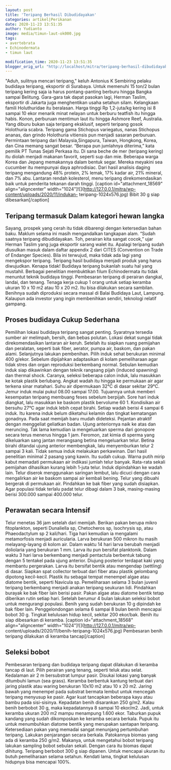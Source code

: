 ```yaml
---
layout: post
title: 'Teripang Berhasil Dibudidayakan'
categories: artikel|Perikanan
date: 2020-11-23 13:51:35
author: Yudianto
image: media/timun-laut-ok000.jpg
tags:
- avertebrata
- Echinodermata
- timun laut

modification_time: 2020-11-23 13:51:35
blogger_orig_url: "http://localhost/mitra/teripang-berhasil-dibudidayakan.html"
---
```


"Aduh, sulitnya mencari teripang," keluh Antonius K Sembiring pelaku budidaya
teripang, eksportir di Surabaya. Untuk memenuhi 15 ton/2 bulan teripang kering
saja ia harus pontang-panting berburu hingga Bangka sampai Belitung. Gara-gara
tak dapat pasokan lagi, Herman Taslim, eksportir di Jakarta juga menghentikan
usaha setahun silam. Kelangkaan famili Holuthuridae itu beralasan. Harga
tinggi Rp 1,2-juta/kg kering isi 8 sampai 10 ekor menarik minat nelayan untuk
berburu teatfish itu hingga habis. Konon, perburuan mentimun laut itu hingga
Ashmore Reef, Australia. Yang diburu bukan saja teripang eksklusif, seperti
teripang gosok Holothuria scabra. Teripang gama Stichopus variegatus, nanas
Stichopus ananas, dan grindo Holothuria vitiensis pun menjadi sasaran
perburuan. Permintaan teripang dari Malaysia,Singapura, Taiwan, Hongkong,
Korea, dan Cina memang sangat besar. “Berapa pun jumlahnya diterima,” kata
pemilik PT Tunas Sejati Perkasa itu. Di sana beche de mer (teripang kering)
itu diolah menjadi makanan favorit, seperti sup dan mie. Beberapa warga Korea
dan Jepang memakannya dalam bentuk segar. Mereka meyakini sea cucumber itu
mempunyai daya aphrodisiac. Dari hasil analisis daging teripang mengandung 48%
protein, 2% lemak, 17% kadar air, 21% mineral, dan 7% abu. Lantaran rendah
kolesterol, menu teripang direkomendasikan baik untuk penderita tekanan darah
tinggi. [caption id="attachment_18569" align="aligncenter"
width="1024"]![](http://127.0.0.1/mitra/wp-content/uploads/2020/11/indukan-
teripang-1024x576.jpg) Bibit 30 g siap dibesarkan[/caption]

## Teripang termasuk Dalam kategori hewan langka

Sayang, prospek yang cerah itu tidak dibarengi dengan ketersedian bahan baku.
Maklum selama ini masih mengandalkan tangkapan alam. “Sudah saatnya teripang
dibudidayakan. Toh, perairan kita sangat cocok,” ujar Herman Taslim yang juga
eksportir sarang walet itu. Apalagi teripang sudah diusulkan masuk dalam
daftar appendix 2 dari CITES (Convention on Trade of Endanger Species). Bila
ini terwujud, maka tidak ada lagi yang mengekspor teripang. Teripang hasil
budidaya menjadi produk yang harus diwujudkan. Kenapa tidak! Budidaya teripang
bukanlah suatu hal yang mustahil. Berbagai penelitian membuktikan filum
Echinodermata itu tidak menuntut teknik budidaya tinggi. Pembesaran teripang
di perairan dangkal, landai, dan tenang. Tenaga kerja cukup 1 orang untuk
setiap keramba ukuran 10 x 10 m2 atau 10 x 20 m2. Itu bisa dilakukan secara
sambilan. Benihnya sudah diproduksi secara massal di Balai Budidaya Laut,
Lampung. Kalaupun ada investor yang ingin membenihkan sendiri, teknologi
relatif gampang.

## Proses budidaya Cukup Sederhana

Pemilihan lokasi budidaya teripang sangat penting. Syaratnya tersedia sumber
air melimpah, bersih, dan bebas polutan. Lokasi dekat sungai tidak
direkomendasikan lantaran air keruh. Setelah itu siapkan ruang pemijahan dan
peralatan, seperti bak fiber, aerator, pumpa air, baskom, dan pakan alami.
Selanjutnya lakukan pembenihan. Pilih induk sehat berukuran minimal 400
g/ekor. Sebelum dipijahkan adaptasikan di kolam pemeliharaan agar tidak stres
dan organ reproduksi berkembang normal. Sebulan kemudian induk siap dikawinkan
dengan teknik rangsang pijah (induced spawning) dan thermal shock. Caranya,
seleksi beberapa calon induk, lalu masukkan ke kotak plastik berlubang. Angkat
wadah itu hingga ke permukaan air agar terkena sinar matahari. Suhu air
dipermukaan 32°C di dasar sekitar 29°C. Jemur induk mulai pukul 08.00 sampai
17.00. Tujuannya untuk memberi kesempatan teripang membuang feses sebelum
berpijah. Sore hari induk diangkat, lalu masukkan ke baskom plastik bervolume
60 1. Kondisikan air bersuhu 27°C agar induk lebih cepat birahi. Setiap wadah
berisi 4 sampai 6 induk. Itu karena induk belum diketahui kelamin dan tingkat
kematangan gonadnya. Pada saat memijah baru mudah dideteksi. Pejantan atraktif
dengan menggeliat geliatkan badan. Ujung anteriornya naik ke atas dan
meruncing. Tak lama kemudian ia mengeluarkan sperma dari gonopore secara terus
menerus hingga 1 jam. Feromon, zat kimia di sperma yang dikeluarkan sang
jantan merangsang betina mengeluarkan telur. Betina birahi ditandai ujung
anterior membengkak, lalu menyemburkan telur 2 sampai 3 kali. Tidak semua
induk melakukan perkawinan. Dari hasil penelitian minimal 2 pasang yang kawin.
Itu sudah cukup. Warna putih mirip kabut memadati permukaan air indikasi
jumlah telur banyak. Rata-rata sekali pemijahan dihasilkan kurang lebih 1-juta
telur. Induk dipindahkan ke wadah lain. Telur diserok menggunakan saringan
lembut, lalu dicuci dengan cara mengalirkan air ke baskom sampai air kembali
bening. Telur yang dibuahi bergerak di permukaan air. Pindahkan ke bak fiber
yang sudah disiapkan. Agar populasi tidak terlalu padat telur dibagi dalam 3
bak, masing-masing berisi 300.000 sampai 400.000 telur.

## Perawatan secara Intensif

Telur menetas 36 jam setelah dari memijah. Berikan pakan berupa mikro
fitoplankton, seperti Dunaliella sp, Chetocheros sp, Isochrysis sp, atau
Phaeodactylum sp 2 kali/hari. Tiga hari kemudian ia mengalami metamorfosis
menjadi auricularia. Larva berukuran 500 mikron itu masih melayang-layang di
kolom air. Dalam waktu 14 hari larva berubah menjadi doliolaria yang berukuran
1 mm. Larva itu pun bersifat planktonik. Dalam waktu 3 hari larva berkembang
menjadi pentactula berbentuk tabung dengan 5 tentakel pada ujung anterior.
Diujung posterior terdapat kaki yang membantu pergerakan. Larva itu bersifat
bentik atau mengendap (settling) di dasar. Siapkan spat collector terbuat dari
fiber atau plastik gelombang dipotong kecil-kecil. Plastik itu sebagai tempat
menempel algae atau diatome bentik, seperti Navicula sp. Pemeliharaan selama 3
bulan juvenil teripang berkembang menjadi anakan teripang seukuran lidi.
Pindahkan burayak ke bak fiber lain berisi pasir. Pakan algae atau diatome
bentik tetap diberikan rutin setiap hari. Setelah berumur 4 bulan lakukan
seleksi bobot untuk mengurangi populasi. Benih yang sudah berukuran 10 g
dipindah ke bak fiber lain. Penggelondongan selama 6 sampai 8 bulan benih
mencapai bobot 30 g. Tingkat kelulusan hidup kecil, sekitar 200 ekor/bak.
Benih itu siap dibesarkan di keramba. [caption id="attachment_18568"
align="aligncenter" width="1024"]![](http://127.0.0.1/mitra/wp-
content/uploads/2020/11/benih-teripang-1024x576.jpg) Pembesaran benih teripang
dilakukan di keramba tancap[/caption]

## Seleksi bobot

Pembesaran teripang dan budidaya teripang dapat dilakukan di keramba tancap di
laut. Pilih perairan yang tenang, seperti teluk atau selat. Kedalaman air 2 m
bersubstrat lumpur pasir. Disukai lokasi yang banyak ditumbuhi lamun (sea
grass). Keramba berbentuk kantung terbuat dari jaring plastik atau waring
berukuran 10x10 m2 atau 10 x 20 m2. Jaring bawah yang menempel pada substrat
bermata lembut untuk mencegah teripang menyusup ke pasir. Agar kuat tancapkan
beberapa kayu atau bambu pada sisi-sisinya. Kepadatan benih disarankan 250
g/m2. Kalau benih berbobot 30 g, maka kepadatannya 8 sampai 10 ekor/m2. Jadi,
untuk keramba ukuran 200 m2 mampu menampung 1.600 ekor. Taburkan pupuk kandang
yang sudah dikomposkan ke keramba secara berkala. Pupuk itu untuk menumbuhkan
diatome bentik yang merupakan santapan teripang. Ketersediaan pakan yang
memadai sangat menunjang pertumbuhan teripang. Lakukan penjarangan secara
berkala. Patokannya biomas yang ada di keramba 250 g/m2. Makanya, untuk
mengetahui bobot teripang lakukan sampling bobot sebulan sekali. Dengan cara
itu biomas dapat dihitung. Teripang berbobot 300 g siap dipanen. Untuk
mencapai ukuran itu butuh pemeliharaan selama setahun. Kendati lama, tingkat
kelulusan hidupnya bisa mencapai 100%.


